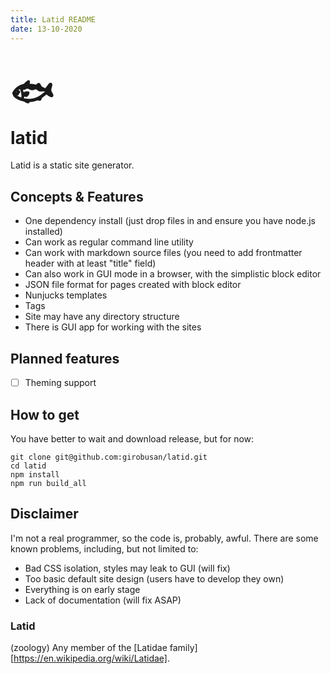 ```yaml
---
title: Latid README
date: 13-10-2020
---
```

# <div style="font-size:200%;">&#128031;</div>latid

Latid is a static site generator. 

## Concepts & Features

- One dependency install (just drop files in and ensure you have node.js installed)
- Can work as regular command line utility
- Can work with markdown source files (you need to add frontmatter header with at least "title" field)
- Can also work in GUI mode in a browser, with the simplistic block editor
- JSON file format for pages created with block editor
- Nunjucks templates
- Tags 
- Site may have any directory structure 
- There is GUI app for working with the sites

## Planned features

- [ ] Theming support

## How to get 

You have better to wait and download release, but for now:


    git clone git@github.com:girobusan/latid.git
    cd latid 
    npm install
    npm run build_all


## Disclaimer

I'm not a real programmer, so the code is, probably, awful. There are some known problems, including, but not limited to:

- Bad CSS isolation, styles may leak to GUI (will fix)
- Too basic default site design (users have to develop they own)
- Everything is on early stage
- Lack of documentation (will fix ASAP)

### Latid
(zoology) Any member of the [Latidae family][https://en.wikipedia.org/wiki/Latidae].

